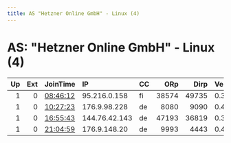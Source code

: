 ```yaml
---
title: AS "Hetzner Online GmbH" - Linux (4)
---
```


# AS: "Hetzner Online GmbH" - Linux (4)

|   Up |   Ext | JoinTime                                                                                            | IP            | CC   |   ORp |   Dirp | Version   | Contact   | Nickname           |   eFamMembers |
|-----:|------:|:----------------------------------------------------------------------------------------------------|:--------------|:-----|------:|-------:|:----------|:----------|:-------------------|--------------:|
|    1 |     0 | [08:46:12](https://metrics.torproject.org/rs.html#details/92DEDD737680EA8F9BAD297979F48178DBDD38DD) | 95.216.0.158  | fi   | 38574 |  49735 | 0.3.5.8   | None      | Unnamed            |             1 |
|    1 |     0 | [10:27:23](https://metrics.torproject.org/rs.html#details/DC9564AE8BC7BF5F722E3677C897ED1B578C8D81) | 176.9.98.228  | de   |  8080 |   9090 | 0.4.1.6   | None      | N1nj4              |             1 |
|    1 |     0 | [16:55:43](https://metrics.torproject.org/rs.html#details/F52B8C77AC5885566C06E5ADB33A5A09C5E8B534) | 144.76.42.143 | de   | 47193 |  36819 | 0.3.5.8   | None      | tdideditheconfig42 |             1 |
|    1 |     0 | [21:04:59](https://metrics.torproject.org/rs.html#details/44BD70C13DAA7513D6F47773804178B009F21ED5) | 176.9.148.20  | de   |  9993 |   4443 | 0.4.2.5   | None      | Xavier             |             1 |
